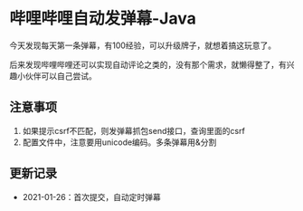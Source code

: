 # 哔哩哔哩自动发弹幕-Java

今天发现每天第一条弹幕，有100经验，可以升级牌子，就想着搞这玩意了。

后来发现哔哩哔哩还可以实现自动评论之类的，没有那个需求，就懒得整了，有兴趣小伙伴可以自己尝试。

## 注意事项

1. 如果提示csrf不匹配，则发弹幕抓包send接口，查询里面的csrf
2. 配置文件中，注意要用unicode编码。多条弹幕用&分割

## 更新记录

* 2021-01-26：首次提交，自动定时弹幕